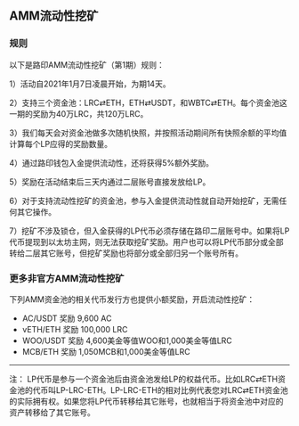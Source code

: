 ## AMM流动性挖矿


### 规则
以下是路印AMM流动性挖矿（第1期）规则：

1）活动自2021年1月7日凌晨开始，为期14天。

2）支持三个资金池：LRC⇄ETH，ETH⇄USDT，和WBTC⇄ETH。每个资金池这一期的奖励为40万LRC，共120万LRC。

3）我们每天会对资金池做多次随机快照，并按照活动期间所有快照余额的平均值计算每个LP应得的奖励数量。

4）通过路印钱包入金提供流动性，还将获得5%额外奖励。

5）奖励在活动结束后三天内通过二层账号直接发放给LP。

6）对于支持流动性挖矿的资金池，参与入金提供流动性就自动开始挖矿，无需任何其它操作。

7）挖矿不涉及锁仓，但入金获得的LP代币必须存储在路印二层账号中。如果将LP代币提现到以太坊主网，则无法获取挖矿奖励。用户也可以将LP代币部分或全部转给二层其它账号，但挖矿奖励也将部分或全部归另一个账号所有。

### 更多非官方AMM流动性挖矿

下列AMM资金池的相关代币发行方也提供小额奖励，开启流动性挖矿：

- AC/USDT 奖励 9,600 AC
- vETH/ETH 奖励 100,000 LRC
- WOO/USDT 奖励 4,600美金等值WOO和1,000美金等值LRC
- MCB/ETH 奖励 1,050MCB和1,000美金等值LRC

---

注： LP代币是参与一个资金池后由资金池发给LP的权益代币。比如LRC⇄ETH资金池的代币叫LP-LRC-ETH。LP-LRC-ETH的相对比例代表您对LRC⇄ETH资金池的实际拥有权。如果您将LP代币转移给其它账号，也就相当于将资金池中对应的资产转移给了其它账号。
